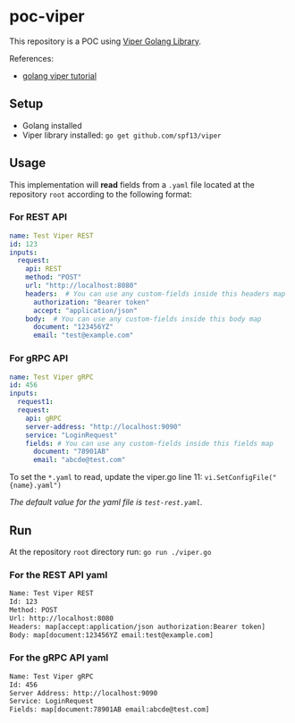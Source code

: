 # poc-viper

This repository is a POC using [Viper Golang Library](https://github.com/spf13/viper).

References:

- [golang viper tutorial](https://www.youtube.com/watch?v=rU9o3BlLJO8&ab_channel=GeneralistProgrammer)

## Setup

- Golang installed
- Viper library installed: `go get github.com/spf13/viper`

## Usage

This implementation will **read** fields from a `.yaml` file located at the repository `root` according to the following format:

### For REST API

```yaml
name: Test Viper REST
id: 123
inputs:
  request:
    api: REST
    method: "POST"
    url: "http://localhost:8080"
    headers:  # You can use any custom-fields inside this headers map
      authorization: "Bearer token"
      accept: "application/json"
    body:  # You can use any custom-fields inside this body map
      document: "123456YZ"
      email: "test@example.com"
```

### For gRPC API

```yaml
name: Test Viper gRPC
id: 456
inputs:
  request1:
  request:
    api: gRPC
    server-address: "http://localhost:9090"
    service: "LoginRequest"
    fields: # You can use any custom-fields inside this fields map
      document: "78901AB"
      email: "abcde@test.com"
```

To set the `*.yaml` to read, update the viper.go line 11: `vi.SetConfigFile("{name}.yaml")`

_The default value for the yaml file is `test-rest.yaml`._

## Run

At the repository `root` directory run: `go run ./viper.go`

### For the REST API yaml

```bash
Name: Test Viper REST
Id: 123
Method: POST
Url: http://localhost:8080
Headers: map[accept:application/json authorization:Bearer token]
Body: map[document:123456YZ email:test@example.com]
```

### For the gRPC API yaml

```bash
Name: Test Viper gRPC
Id: 456
Server Address: http://localhost:9090
Service: LoginRequest
Fields: map[document:78901AB email:abcde@test.com]
```
